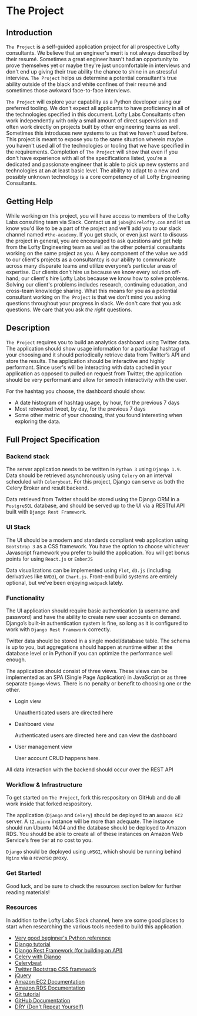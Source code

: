 # The Project

## Introduction

`The Project` is a self-guided application project for all prospective Lofty consultants. We believe that an engineer's merit is not always described by their resumé. Sometimes a great engineer hasn't had an opportunity to prove themselves yet or maybe they're just uncomfortable in interviews and don't end up giving their true ability the chance to shine in an stressful interview. `The Project` helps us determine a potential consultant's true ability outside of the black and white confines of their resumé and sometimes those awkward face-to-face interviews.

`The Project` will explore your capability as a Python developer using our preferred tooling. We don't expect all applicants to have proficiency in all of the technologies specified in this document.  Lofty Labs Consultants often work independently with only a small amount of direct supervision and often work directly on projects built by other engineering teams as well. Sometimes this introduces new systems to us that we haven't used before. This project is meant to expose you to the same situation wherein maybe you haven't used all of the technologies or tooling that we have specified in the requirements. Completion of `The Project` will show that even if you don't have experience with all of the specifications listed, you're a dedicated and passionate engineer that is able to pick up new systems and technologies at an at least basic level. The ability to adapt to a new and possibly unknown technology is a core competency of all Lofty Engineering Consultants.

## Getting Help

While working on this project, you will have access to members of the Lofty Labs consulting team via Slack. Contact us at `jobs@hirelofty.com` and let us know you'd like to be a part of the project and we'll add you to our slack channel named `#the-academy`. If you get stuck, or even just want to discuss the project in general, you are encouraged to ask questions and get help from the Lofty Engineering team as well as the other potential consultants working on the same project as you. A key component of the value we add to our client's projects as a consultantcy is our ability to communicate across many disparate teams and utilize everyone’s particular areas of expertise. Our clients don't hire us because we know every solution off-hand; our client's hire Lofty Labs because we know how to solve problems. Solving our client's problems includes research, continuing education, and cross-team knowledge sharing. What this means for you as a potential consultant working on `The Project` is that we don't mind you asking questions throughout your progress in slack. We don't care that you ask questions. We care that you ask *the right* questions.

## Description

`The Project` requires you to build an analytics dashboard using Twitter data. The application should show usage information for a particular hashtag of your choosing and it should periodically retrieve data from Twitter’s API and store the results. The application should be interactive and highly performant. Since user's will be interacting with data cached in your application as opposed to pulled on request from Twitter, the application should be very performant and allow for smooth interactivity with the user.

For the hashtag you choose, the dashboard should show:

* A date histogram of hashtag usage, by hour, for the previous 7 days
* Most retweeted tweet, by day, for the previous 7 days
* Some other metric of your choosing, that you found interesting when exploring the data.

## Full Project Specification

### Backend stack

The server application needs to be written in `Python 3` using `Django 1.9`. Data should be retrieved asynchronously using `Celery` on an interval scheduled with `Celerybeat`. For this project, Django can serve as both the Celery Broker and result backend.

Data retrieved from Twitter should be stored using the Django ORM in a `PostgreSQL` database, and should be served up to the UI via a RESTful API built with `Django Rest Framework`.

### UI Stack

The UI should be a modern and standards compliant web application using `Bootstrap 3` as a CSS framework. You have the option to choose whichever Javascript framework you prefer to build the application. You will get bonus points for using `React.js` or `EmberJS`

Data visualizations can be implemented using `Flot`, `d3.js` (including derivatives like `NVD3`), or `Chart.js`. Front-end build systems are entirely optional, but we’ve been enjoying `webpack` lately.

### Functionality

The UI application should require basic authentication (a username and password) and have the ability to create new user accounts on demand. Django’s built-in authentication system is fine, so long as it is configured to work with `Django Rest Framework` correctly.

Twitter data should be stored in a single model/database table. The schema is up to you, but aggregations should happen at runtime either at the database level or in Python if you can optimize the performance well enough.

The application should consist of three views. These views can be implemented as an SPA (Single Page Application) in JavaScript or as three separate `Django` views. There is no penalty or benefit to choosing one or the other.

* Login view

  Unauthenticated users are directed here

* Dashboard view

  Authenticated users are directed here and can view the dashboard

* User management view

  User account CRUD happens here.

All data interaction with the backend should occur over the REST API

### Workflow & Infrastructure

To get started on `The Project`, fork this respository on GitHub and do all work inside that forked respository.

The application (`Django` and `Celery`) should be deployed to an `Amazon EC2` server. A `t2.micro` instance will be more than adequate. The instance should run Ubuntu 14.04 and the database should be deployed to Amazon RDS. You should be able to create all of these instances on Amazon Web Service's free tier at no cost to you.

`Django` should be deployed using `uWSGI`, which should be running behind `Nginx` via a reverse proxy.

### Get Started!

Good luck, and be sure to check the resources section below for further reading materials!

### Resources

In addition to the Lofty Labs Slack channel, here are some good places to start when researching the various tools needed to build this application.

* [Very good beginner's Python reference](http://learnpythonthehardway.org/book/)
* [Django tutorial](https://docs.djangoproject.com/en/1.9/intro/tutorial01/)
* [Django Rest Framework (for building an API)](http://www.django-rest-framework.org/)
* [Celery with Django](http://celery.readthedocs.org/en/latest/django/first-steps-with-django.html)
* [Celerybeat](http://celery.readthedocs.org/en/latest/userguide/periodic-tasks.html)
* [Twitter Bootstrap CSS framework](http://getbootstrap.com/)
* [jQuery](http://learn.jquery.com/)
* [Amazon EC2 Documentation](http://docs.aws.amazon.com/AWSEC2/latest/UserGuide/EC2_GetStarted.html)
* [Amazon RDS Documentation](https://aws.amazon.com/documentation/rds/)
* [Git tutorial](http://www.git-scm.com/book/en/v1/Getting-Started)
* [GitHub Documentation](https://help.github.com/)
* [DRY (Don't Repeat Yourself)](https://en.wikipedia.org/wiki/Don%27t_repeat_yourself)
